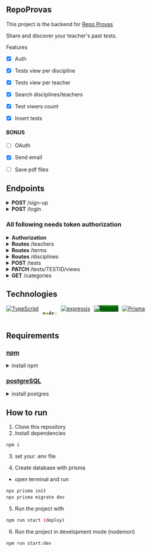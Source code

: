 ## RepoProvas

This project is the backend for [Repo Provas](https://github.com/leonardo-otero390/RepoProvas-Front)

Share and discover your teacher's past tests.

Features

- [x] Auth

- [x] Tests view per discipline

- [x] Tests view per teacher

- [x] Search disciplines/teachers

- [x] Test viwers count

- [x] Insert tests

#### BONUS

- [ ] OAuth

- [x] Send email

- [ ] Save pdf files

## Endpoints

<details>
            <summary>
                <strong>POST</strong> /sign-up
            </summary>

        send body request like this:

```json
{
  "email": "joe@domain.com",
  "password": "1234",
  "confirmPassword": "1234"
}
```

- it returns status <strong>201</strong> for succes

- it return status <strong>409</strong> if email is already in use

 </details>

 <details>
            <summary>
                <strong>POST</strong> /login
            </summary>

        send body request like this:

```json
{
  "email": "joe@domain.com",
  "password": "1234"
}
```

- it returns status <strong>200</strong> for succes

and

```json
{
  "token": "eyJhbGciOiJIUzI1NiIsInR5cCI6IkpXVCJ9.eyJpZCI6MSwiaWF0IjoxNjUwNjQ5NzgxfQ.Uh1NxvzX-4XHvZOGdsEkCWk-KJTuNFNU8U-5dP59XFw"
}
```

- it return status <strong>401</strong> for incorrect password or email

 </details>

### All following needs token authorization

<details>
    <summary>
        <strong >Authorization</strong>
    </summary>
- send a Bearer token on headers like this:

```json
{
  "headers": {
    "authorization": "Bearer 1cf7cccf-48ad-4edd-8b9d-121b1199aaf4"
  }
}
```

- it returns <strong>400</strong> for empty auth or without Bearer

- it returns <strong>401</strong> for unauthorized

</details>

<details>
            <summary>
                <strong>Routes</strong> /teachers
            </summary>

<details>
            <summary>
                <strong>GET</strong> /teachers
            </summary>

- you can filter by querying name with at least 3 char (?name=)

- it returns status <strong>200</strong> for succes

and

```json
[
  {
    "id": 1,
    "name": "Abraham Zboncak"
  },
  {
    "id": 2,
    "name": "Mrs. Ollie Gibson"
  }
]
```

 </details>

 <details>
            <summary>
                <strong>GET</strong> /teachers/TEACHERID/tests
            </summary>

- change TEACHERID to teacher id you're looking for

- it returns status <strong>200</strong> for succes

and

```json
[
  {
    "id": 1,
    "name": "P1",
    "tests": [
      {
        "id": 2,
        "name": "Customer Integration Producer",
        "pdfUrl": "http://loremflickr.com/640/480",
        "teachersDisciplines": {
          "disciplines": {
            "id": 6,
            "name": "Product Integration Representative",
            "termId": 1
          }
        }
      }
    ]
  }
]
```

 </details>

 </details>

  <details>
              <summary>
                  <strong>Routes</strong> /terms
              </summary>

  <details>
              <summary>
                  <strong>GET</strong> /terms
              </summary>

- it returns status <strong>200</strong> for succes

and

```json
[
  {
    "id": 1,
    "number": 1
  },
  {
    "id": 2,
    "number": 2
  }
]
```

  </details>

  <details>
              <summary>
                  <strong>GET</strong> /terms/TERMID/disciplines
              </summary>

- change TERMID to term id you're looking for

- it returns status <strong>200</strong> for succes

and

```json
[
  {
    "id": 1,
    "name": "Legacy Mobility Analyst",
    "termId": 1
  },
  {
    "id": 2,
    "name": "Regional Metrics Designer",
    "termId": 1
  }
]
```

  </details>

 </details>

<details>
              <summary>
                  <strong>Routes</strong> /disciplines
              </summary>

<details>
            <summary>
                <strong>GET</strong> /disciplines
            </summary>

- you can filter by querying name with at least 3 char (?name=)

- it returns status <strong>200</strong> for succes

and

```json
[
  {
    "id": 1,
    "name": "Legacy Mobility Analyst",
    "termId": 1
  },
  {
    "id": 17,
    "name": "Legacy Assurance Consultant",
    "termId": 6
  }
]
```

 </details>

<details>
            <summary>
                <strong>GET</strong> /disciplines/DISCIPLINEID/tests
            </summary>

- change DISCIPLINEID to discipline id you're looking for

- it returns status <strong>200</strong> for succes

and

```json
[
  {
    "id": 2,
    "name": "P2",
    "tests": [
      {
        "id": 12,
        "name": "2009.1",
        "pdfUrl": "http://loremflickr.com/640/480",
        "teachersDisciplines": {
          "teachers": {
            "id": 5,
            "name": "Evan Hyatt"
          }
        }
      }
    ]
  }
]
```

 </details>

 </details>

 <details>
            <summary>
                <strong>POST</strong> /tests
            </summary>

- send a body

```json
{
  "name": "2009.1", //string
  "pdfUrl": "http://loremflickr.com/640/480", //url
  "categoryId": 2, // number
  "teacherId": 6, //number
  "disciplineId": 3 //number
}
```

- it return status <strong>404</strong> if any of these ids doesn't match

- it returns status <strong>200</strong> for succes

and

```json
{
  "id": 12,
  "name": "2009.1",
  "pdfUrl": "http://loremflickr.com/640/480",
  "categoryId": 2,
  "teacherDisciplineId": 6,
  "views": 2
}
```

 </details>

 <details>
            <summary>
                <strong>PATCH</strong> /tests/TESTID/views
            </summary>

- change TESTID to test id you're looking for

- it returns status <strong>200</strong> for succes

and

```json
{
  "id": 12,
  "name": "2009.1",
  "pdfUrl": "http://loremflickr.com/640/480",
  "categoryId": 2,
  "teacherDisciplineId": 6,
  "views": 2
}
```

 </details>

 <details>
            <summary>
                <strong>GET</strong> /categories
            </summary>

- it returns status <strong>200</strong> for succes

and

```json
[
  {
    "id": 1,
    "name": "P1",
  }
]
```

 </details>

## Technologies

<div style="display: flex; gap: 10px; height: 40px;">
  <a title="TypeScript" href="https://www.typescriptlang.org/" target="_blank" rel="noreferrer"> 
      <img src="https://user-images.githubusercontent.com/85591297/157519943-9da08e53-e59d-450a-8b0d-81af17974fd0.svg" alt="TypeScript" height="40"/>
  </a>
  <a title="Node JS" href="https://nodejs.org" target="_blank" rel="noreferrer"> 
      <img style="background: white;" src="https://raw.githubusercontent.com/devicons/devicon/master/icons/nodejs/nodejs-original-wordmark.svg" alt="nodejs" height="40"/> 
  </a>
  <a title="Express JS" href="https://expressjs.com/" target="_blank" rel="noreferrer"> 
      <img style="background: white;" src="https://www.vectorlogo.zone/logos/expressjs/expressjs-icon.svg" alt="expressjs" height="40"/> 
  </a>
  <a title="Postgre" href="https://www.postgresql.org/" target="_blank" rel="noreferrer"> 
      <img style="background: green;" src="https://user-images.githubusercontent.com/85591297/157520309-59a18d2e-ee4d-433c-8990-12fdbba37a0d.svg" alt="Postgre" height="40"/> 
  </a>
  <a title="Prisma" href="https://www.prisma.io/" target="_blank" rel="noreferrer"> 
      <img style="background: white;" src="https://miro.medium.com/max/1400/1*X6wCDTpjcn_WcvDW9jS4WQ.png" alt="Prisma" height="40"/> 
  </a>
</div>

## Requirements

### [npm](https://www.npmjs.com/)

<details>
    <summary>install npm</summary>

```bash
wget -qO- <https://raw.githubusercontent.com/nvm-sh/nvm/v0.38.0/install.sh> | bash

## Or this command
wget -qO- https://raw.githubusercontent.com/nvm-sh/nvm/v0.38.0/install.sh | bash

# Close and open terminal
nvm install --lts
nvm use --lts
# Verify node version
node --version # Must show v14.16.1
# Verify npm version
npm -v
```

</details>

### [postgreSQL](https://www.postgresql.org/)

<details>
    <summary>install postgres</summary>

```bash
sudo apt install postgresql postgresql-contrib
```

</details>

## How to run

1. Clone this repository
2. Install dependencies

```bash
npm i
```

3. set your .env file

4. Create database with prisma

- open terminal and run

```bash
npx prisma init
npx prisma migrate dev
```

5. Run the project with

```bash
npm run start (deploy)
```

6. Run the project in development mode (nodemon)

```bash
npm run start:dev
```

